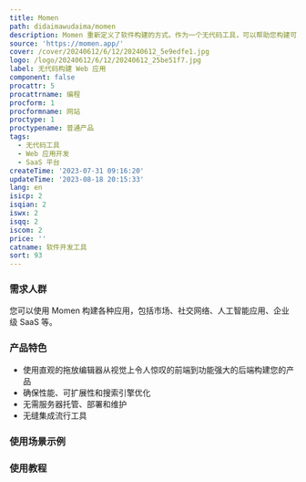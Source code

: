 ```yaml
---
title: Momen
path: didaimawudaima/momen
description: Momen 重新定义了软件构建的方式。作为一个无代码工具，可以帮助您构建可扩展的 MVP、SaaS 平台和市场，而无需编写任何代码。
source: 'https://momen.app/'
cover: /cover/20240612/6/12/20240612_5e9edfe1.jpg
logo: /logo/20240612/6/12/20240612_25be51f7.jpg
label: 无代码构建 Web 应用
component: false
procattr: 5
procattrname: 编程
procform: 1
procformname: 网站
proctype: 1
proctypename: 普通产品
tags:
  - 无代码工具
  - Web 应用开发
  - SaaS 平台
createTime: '2023-07-31 09:16:20'
updateTime: '2023-08-18 20:15:33'
lang: en
isicp: 2
isqian: 2
iswx: 2
isqq: 2
iscom: 2
price: ''
catname: 软件开发工具
sort: 93
---
```




### 需求人群
您可以使用 Momen 构建各种应用，包括市场、社交网络、人工智能应用、企业级 SaaS 等。

### 产品特色
- 使用直观的拖放编辑器从视觉上令人惊叹的前端到功能强大的后端构建您的产品
- 确保性能、可扩展性和搜索引擎优化
- 无需服务器托管、部署和维护
- 无缝集成流行工具

### 使用场景示例


### 使用教程


  
